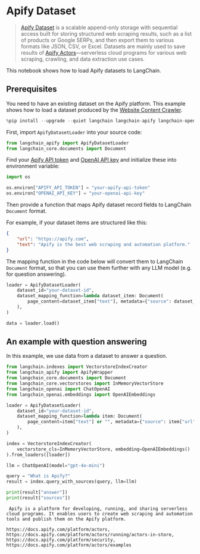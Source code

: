 # Apify Dataset

>[Apify Dataset](https://docs.apify.com/platform/storage/dataset) is a scalable append-only storage with sequential access built for storing structured web scraping results, such as a list of products or Google SERPs, and then export them to various formats like JSON, CSV, or Excel. Datasets are mainly used to save results of [Apify Actors](https://apify.com/store)—serverless cloud programs for various web scraping, crawling, and data extraction use cases.

This notebook shows how to load Apify datasets to LangChain.


## Prerequisites

You need to have an existing dataset on the Apify platform. This example shows how to load a dataset produced by the [Website Content Crawler](https://apify.com/apify/website-content-crawler).


```python
%pip install --upgrade --quiet langchain langchain-apify langchain-openai
```

First, import `ApifyDatasetLoader` into your source code:


```python
from langchain_apify import ApifyDatasetLoader
from langchain_core.documents import Document
```

Find your [Apify API token](https://console.apify.com/account/integrations) and [OpenAI API key](https://platform.openai.com/account/api-keys) and initialize these into environment variable:


```python
import os

os.environ["APIFY_API_TOKEN"] = "your-apify-api-token"
os.environ["OPENAI_API_KEY"] = "your-openai-api-key"
```

Then provide a function that maps Apify dataset record fields to LangChain `Document` format.

For example, if your dataset items are structured like this:

```json
{
    "url": "https://apify.com",
    "text": "Apify is the best web scraping and automation platform."
}
```

The mapping function in the code below will convert them to LangChain `Document` format, so that you can use them further with any LLM model (e.g. for question answering).


```python
loader = ApifyDatasetLoader(
    dataset_id="your-dataset-id",
    dataset_mapping_function=lambda dataset_item: Document(
        page_content=dataset_item["text"], metadata={"source": dataset_item["url"]}
    ),
)
```


```python
data = loader.load()
```

## An example with question answering

In this example, we use data from a dataset to answer a question.


```python
from langchain.indexes import VectorstoreIndexCreator
from langchain_apify import ApifyWrapper
from langchain_core.documents import Document
from langchain_core.vectorstores import InMemoryVectorStore
from langchain_openai import ChatOpenAI
from langchain_openai.embeddings import OpenAIEmbeddings
```


```python
loader = ApifyDatasetLoader(
    dataset_id="your-dataset-id",
    dataset_mapping_function=lambda item: Document(
        page_content=item["text"] or "", metadata={"source": item["url"]}
    ),
)
```


```python
index = VectorstoreIndexCreator(
    vectorstore_cls=InMemoryVectorStore, embedding=OpenAIEmbeddings()
).from_loaders([loader])
```


```python
llm = ChatOpenAI(model="gpt-4o-mini")
```


```python
query = "What is Apify?"
result = index.query_with_sources(query, llm=llm)
```


```python
print(result["answer"])
print(result["sources"])
```
```output
 Apify is a platform for developing, running, and sharing serverless cloud programs. It enables users to create web scraping and automation tools and publish them on the Apify platform.

https://docs.apify.com/platform/actors, https://docs.apify.com/platform/actors/running/actors-in-store, https://docs.apify.com/platform/security, https://docs.apify.com/platform/actors/examples
```
